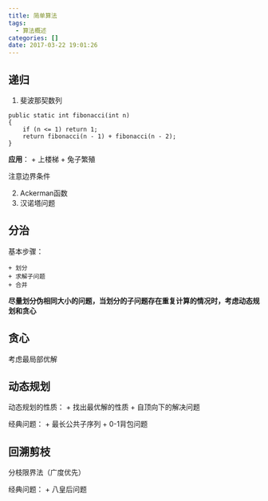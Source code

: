 ```yaml
---
title: 简单算法
tags:
  - 算法概述
categories: []
date: 2017-03-22 19:01:26
---
```


## 递归

1. 斐波那契数列

```
public static int fibonacci(int n)
{
	if (n <= 1) return 1;
    return fibonacci(n - 1) + fibonacci(n - 2);
}
```
**应用**：
	+ 上楼梯
	+ 兔子繁殖

注意边界条件

2. Ackerman函数
3. 汉诺塔问题

## 分治

基本步骤：

	+ 划分
    + 求解子问题
    + 合并

**尽量划分伪相同大小的问题，当划分的子问题存在重复计算的情况时，考虑动态规划和贪心**

## 贪心

考虑最局部优解

## 动态规划

动态规划的性质：
	+ 找出最优解的性质
    + 自顶向下的解决问题

经典问题：
	+ 最长公共子序列
	+ 0-1背包问题
    
## 回溯剪枝

分枝限界法（广度优先）

经典问题：
	+ 八皇后问题
    